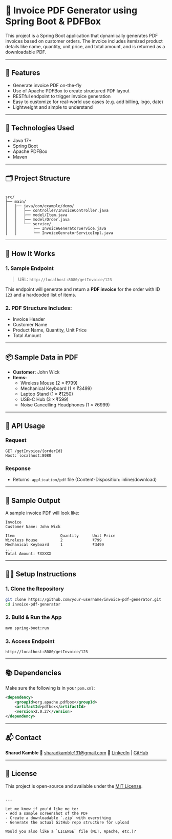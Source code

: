 
# 🧾 Invoice PDF Generator using Spring Boot & PDFBox

This project is a Spring Boot application that dynamically generates PDF invoices based on customer orders. The invoice includes itemized product details like name, quantity, unit price, and total amount, and is returned as a downloadable PDF.

---

## 📌 Features

- Generate invoice PDF on-the-fly
- Use of Apache PDFBox to create structured PDF layout
- RESTful endpoint to trigger invoice generation
- Easy to customize for real-world use cases (e.g. add billing, logo, date)
- Lightweight and simple to understand

---

## 🚀 Technologies Used

- Java 17+
- Spring Boot
- Apache PDFBox
- Maven

---

## 🗂️ Project Structure

```

src/
├── main/
│   ├── java/com/example/demo/
│   │   ├── controller/InvoiceController.java
│   │   ├── model/Item.java
│   │   ├── model/Order.java
│   │   └── service/
│   │       ├── InvoiceGeneratorService.java
│   │       └── InvoiceGenratorServiceImpl.java

````

---

## 🔧 How It Works

### 1. Sample Endpoint
> URL: `http://localhost:8080/getInvoice/123`

This endpoint will generate and return a **PDF invoice** for the order with ID `123` and a hardcoded list of items.

### 2. PDF Structure Includes:
- Invoice Header
- Customer Name
- Product Name, Quantity, Unit Price
- Total Amount

---

## 📦 Sample Data in PDF

- **Customer:** John Wick  
- **Items:**
  - Wireless Mouse (2 × ₹799)
  - Mechanical Keyboard (1 × ₹3499)
  - Laptop Stand (1 × ₹1250)
  - USB-C Hub (3 × ₹599)
  - Noise Cancelling Headphones (1 × ₹6999)

---

## 🔁 API Usage

### Request
```http
GET /getInvoice/{orderId}
Host: localhost:8080
````

### Response

* Returns: `application/pdf` file (Content-Disposition: inline/download)

---

## 📄 Sample Output

A sample invoice PDF will look like:

```
Invoice
Customer Name: John Wick

Item                    Quantity      Unit Price
Wireless Mouse          2             ₹799
Mechanical Keyboard     1             ₹3499
...
Total Amount: ₹XXXXX
```

---

## 🧑‍💻 Setup Instructions

### 1. Clone the Repository

```bash
git clone https://github.com/your-username/invoice-pdf-generator.git
cd invoice-pdf-generator
```

### 2. Build & Run the App

```bash
mvn spring-boot:run
```

### 3. Access Endpoint

```
http://localhost:8080/getInvoice/123
```

---

## 📚 Dependencies

Make sure the following is in your `pom.xml`:

```xml
<dependency>
    <groupId>org.apache.pdfbox</groupId>
    <artifactId>pdfbox</artifactId>
    <version>2.0.27</version>
</dependency>
```

---

## 📬 Contact

**Sharad Kamble**
📧 [sharadkamble131@gmail.com](mailto:sharadkamble131@gmail.com)
🔗 [LinkedIn](#) | [GitHub](https://github.com/sharad-kamble)

---

## 📄 License

This project is open-source and available under the [MIT License](LICENSE).

```

---

Let me know if you'd like me to:
- Add a sample screenshot of the PDF
- Create a downloadable `.zip` with everything
- Generate the actual GitHub repo structure for upload

Would you also like a `LICENSE` file (MIT, Apache, etc.)?
```

